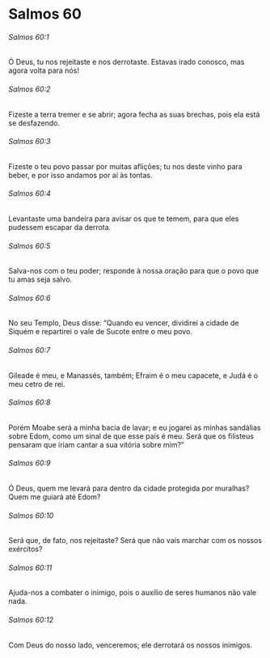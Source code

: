 # Salmos 60

###### Salmos 60:1

Ó Deus, tu nos rejeitaste e nos derrotaste. Estavas irado conosco, mas agora volta para nós!

###### Salmos 60:2

Fizeste a terra tremer e se abrir; agora fecha as suas brechas, pois ela está se desfazendo.

###### Salmos 60:3

Fizeste o teu povo passar por muitas aflições; tu nos deste vinho para beber, e por isso andamos por aí às tontas.

###### Salmos 60:4

Levantaste uma bandeira para avisar os que te temem, para que eles pudessem escapar da derrota.

###### Salmos 60:5

Salva-nos com o teu poder; responde à nossa oração para que o povo que tu amas seja salvo.

###### Salmos 60:6

No seu Templo, Deus disse: “Quando eu vencer, dividirei a cidade de Siquém e repartirei o vale de Sucote entre o meu povo.

###### Salmos 60:7

Gileade é meu, e Manassés, também; Efraim é o meu capacete, e Judá é o meu cetro de rei.

###### Salmos 60:8

Porém Moabe será a minha bacia de lavar; e eu jogarei as minhas sandálias sobre Edom, como um sinal de que esse país é meu. Será que os filisteus pensaram que iriam cantar a sua vitória sobre mim?”

###### Salmos 60:9

Ó Deus, quem me levará para dentro da cidade protegida por muralhas? Quem me guiará até Edom?

###### Salmos 60:10

Será que, de fato, nos rejeitaste? Será que não vais marchar com os nossos exércitos?

###### Salmos 60:11

Ajuda-nos a combater o inimigo, pois o auxílio de seres humanos não vale nada.

###### Salmos 60:12

Com Deus do nosso lado, venceremos; ele derrotará os nossos inimigos.

